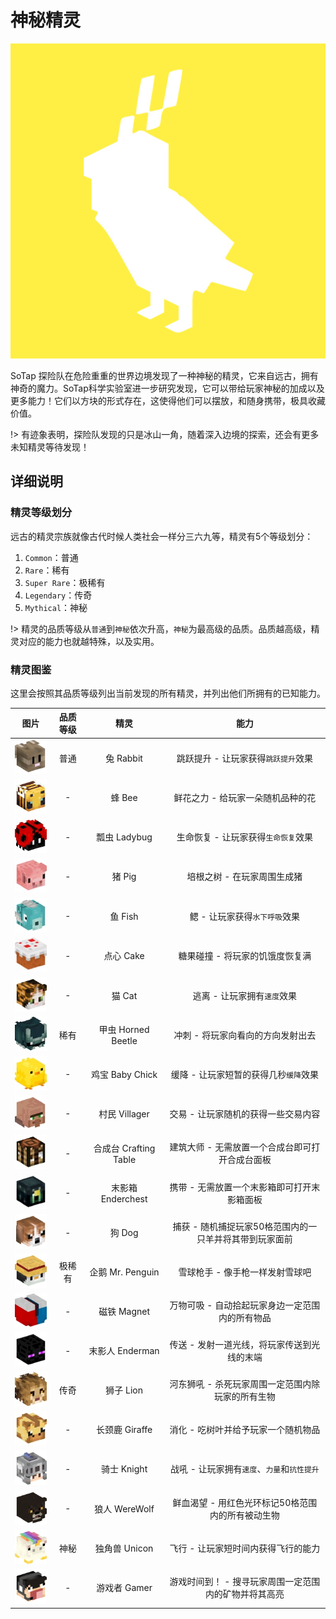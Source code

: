 # 神秘精灵

![Spirit](../assets/Spirit.jpeg)

SoTap 探险队在危险重重的世界边境发现了一种神秘的精灵，它来自远古，拥有神奇的魔力。SoTap科学实验室进一步研究发现，它可以带给玩家神秘的加成以及更多能力！它们以方块的形式存在，这使得他们可以摆放，和随身携带，极具收藏价值。

!> 有迹象表明，探险队发现的只是冰山一角，随着深入边境的探索，还会有更多未知精灵等待发现！

## 详细说明

### 精灵等级划分

远古的精灵宗族就像古代时候人类社会一样分三六九等，精灵有5个等级划分：

1. `Common`：普通
2. `Rare`：稀有
3. `Super Rare`：极稀有
4. `Legendary`：传奇
5. `Mythical`：神秘

!> 精灵的品质等级从`普通`到`神秘`依次升高，`神秘`为最高级的品质。品质越高级，精灵对应的能力也就越特殊，以及实用。

### 精灵图鉴

这里会按照其品质等级列出当前发现的所有精灵，并列出他们所拥有的已知能力。

|                     图片                     | 品质等级 |         精灵          |                          能力                           |
| :------------------------------------------: | :------: | :-------------------: | :-----------------------------------------------------: |
|        ![Rabbit](../assets/Rabbit.jpeg)        |   普通   |       兔 Rabbit       |           跳跃提升 - 让玩家获得`跳跃提升`效果           |
|           ![Bee](../assets/Bee.jpeg)           |    -     |        蜂 Bee         |            鲜花之力 - 给玩家一朵随机品种的花            |
|       ![Ladybug](../assets/Ladybug.jpeg)       |    -     |     瓢虫 Ladybug      |           生命恢复 - 让玩家获得`生命恢复`效果           |
|           ![Pig](../assets/Pig.jpeg)           |    -     |        猪 Pig         |               培根之树 - 在玩家周围生成猪               |
|          ![Fish](../assets/Fish.jpeg)          |    -     |        鱼 Fish        |              鳃 - 让玩家获得`水下呼吸`效果              |
|          ![Cake](../assets/Cake.jpeg)          |    -     |       点心 Cake       |             糖果碰撞 - 将玩家的饥饿度恢复满             |
|           ![Cat](../assets/Cat.jpeg)           |    -     |        猫 Cat         |               逃离 - 让玩家拥有`速度`效果               |
|  ![HornedBeetle](../assets/HornedBeetle.jpeg)  |   稀有   |  甲虫 Horned Beetle   |            冲刺 - 将玩家向看向的方向发射出去            |
|     ![BabyChick](../assets/BabyChick.jpeg)     |    -     |    鸡宝 Baby Chick    |          缓降 - 让玩家短暂的获得几秒`缓降`效果          |
|      ![Villager](../assets/Villager.jpeg)      |    -     |     村民 Villager     |           交易 - 让玩家随机的获得一些交易内容           |
| ![CraftingTable](../assets/CraftingTable.jpeg) |    -     | 合成台 Crafting Table |     建筑大师 - 无需放置一个合成台即可打开合成台面板     |
|    ![Enderchest](../assets/Enderchest.jpeg)    |    -     |   末影箱 Enderchest   |       携带 - 无需放置一个末影箱即可打开末影箱面板       |
|           ![Dog](../assets/Dog.jpeg)           |    -     |        狗 Dog         | 捕获 - 随机捕捉玩家50格范围内的一只羊并将其带到玩家面前 |
|       ![Penguin](../assets/Penguin.jpeg)       |  极稀有  |   企鹅 Mr. Penguin    |             雪球枪手 - 像手枪一样发射雪球吧             |
|        ![Magnet](../assets/Magnet.jpeg)        |    -     |      磁铁 Magnet      |     万物可吸 - 自动拾起玩家身边一定范围内的所有物品     |
|      ![Enderman](../assets/Enderman.jpeg)      |    -     |    末影人 Enderman    |       传送 - 发射一道光线，将玩家传送到光线的末端       |
|          ![Lion](../assets/Lion.jpeg)          |   传奇   |       狮子 Lion       |    河东狮吼 - 杀死玩家周围一定范围内除玩家的所有生物    |
|       ![Giraffe](../assets/Giraffe.jpeg)       |    -     |    长颈鹿 Giraffe     |           消化 - 吃树叶并给予玩家一个随机物品           |
|        ![Knight](../assets/Knight.jpeg)        |    -     |      骑士 Knight      |       战吼 - 让玩家拥有`速度`、`力量`和`抗性提升`       |
|      ![WereWolf](../assets/WereWolf.jpeg)      |    -     |     狼人 WereWolf     |    鲜血渴望 - 用红色光环标记50格范围内的所有被动生物    |
|        ![Unicon](../assets/Unicon.jpeg)        |   神秘   |     独角兽 Unicon     |           飞行 - 让玩家短时间内获得飞行的能力           |
|         ![Gamer](../assets/Gamer.jpeg)         |    -     |     游戏者 Gamer      |  游戏时间到！ - 搜寻玩家周围一定范围内的矿物并将其高亮  |
